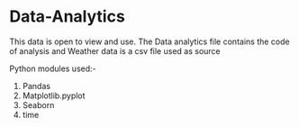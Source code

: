 # Data-Analytics
This data is open to view and use. The Data analytics file contains the code of analysis and Weather data is a csv file used as source

Python modules used:-
   1. Pandas
   2. Matplotlib.pyplot
   3. Seaborn
   4. time
